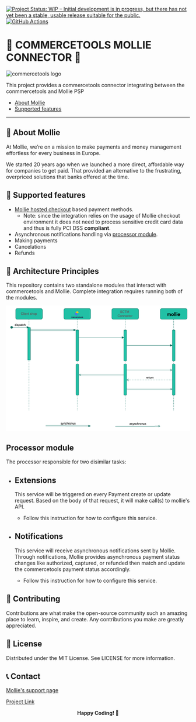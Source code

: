 [![Project Status: WIP – Initial development is in progress, but there has not yet been a stable, usable release suitable for the public.](https://www.repostatus.org/badges/latest/wip.svg)](https://www.repostatus.org/#wip)
[![GitHub Actions](https://github.com/mollie/commercetools-connector/actions/workflows/ci.yml/badge.svg)](https://github.com/mollie/commercetools-connector/actions/workflows/ci.yml/badge.svg)

# 🚀 COMMERCETOOLS MOLLIE CONNECTOR 🚀

![commercetools logo](https://unpkg.com/@commercetools-frontend/assets/logos/commercetools_primary-logo_horizontal_RGB.png)

This project provides a commercetools connector integrating between the conmmercetools and Mollie PSP

- [About Mollie](#about)
- [Supported features](#supported-features)

---

## 🌟 About Mollie

At Mollie, we’re on a mission to make payments and money management effortless for every business in Europe.

We started 20 years ago when we launched a more direct, affordable way for companies to get paid. That provided an alternative to the frustrating, overpriced solutions that banks offered at the time.

## 📔 Supported features

- [Mollie hosted checkout](https://docs.mollie.com/payments/hosted-checkout) based payment methods.
  - Note: since the integration relies on the usage of Mollie checkout environment it does not need to process sensitive credit card data and thus is fully PCI DSS **compliant**.
- Asynchronous notifications handling via [processor module](#processor-module).
- Making payments
- Cancelations
- Refunds

## 📐 Architecture Principles

This repository contains two standalone modules that interact with commercetools and Mollie.
Complete integration requires running both of the modules.

![Payment flow](./docs/img/mollie-ct-flow.diagram.png "Payment flow")

## Processor module

The processor responsible for two disimilar tasks:

- ## Extensions

  This service will be triggered on every Payment create or update request.
  Based on the body of that request, it will make call(s) to mollie's API.

  - Follow this instruction for how to configure this service.

- ## Notifications

  This service will receive asynchronous notifications sent by Mollie.
  Through notifications, Mollie provides asynchronous payment status changes like authorized, captured, or refunded then match and update the commercetools payment status accordingly.

  - Follow this instruction for how to configure this service.

## 🤝 Contributing

Contributions are what make the open-source community such an amazing place to learn, inspire, and create. Any contributions you make are greatly appreciated.

## 📝 License

Distributed under the MIT License. See LICENSE for more information.

## 📞 Contact

[Mollie's support page](https://help.mollie.com/hc/en-us)

[Project Link](https://github.com/mollie/commercetools)

<div align="center"> <b>Happy Coding! 🚀</b> </div>
